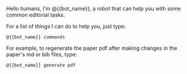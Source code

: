 Hello humans, I'm @{{bot_name}}, a robot that can help you with some common editorial tasks.

For a list of things I can do to help you, just type:

```
@{{bot_name}} commands
```

For example, to regenerate the paper pdf after making changes in the paper's md or bib files, type:

```
@{{bot_name}} generate pdf
```